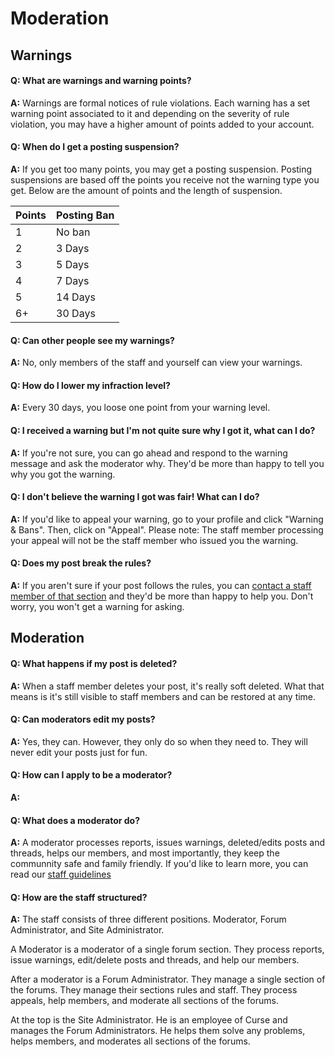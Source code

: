 # Moderation

## Warnings

#### Q: What are warnings and warning points?
**A:** Warnings are formal notices of rule violations. Each warning has a set warning point associated to it and depending on the severity of rule violation, you may have a higher amount of points added to your account. 

#### Q: When do I get a posting suspension?
**A:** If you get too many points, you may get a posting suspension. Posting suspensions are based off the points you receive not the warning type you get. Below are the amount of points and the length of suspension.

| Points | Posting Ban |
| --- | --- |
| 1 | No ban |
| 2 | 3 Days |
| 3 | 5 Days |
| 4 | 7 Days |
| 5 | 14 Days | 
| 6+ | 30 Days |

#### Q: Can other people see my warnings?
**A:** No, only members of the staff and yourself can view your warnings.

#### Q: How do I lower my infraction level?
**A:** Every 30 days, you loose one point from your warning level. 

#### Q: I received a warning but I'm not quite sure why I got it, what can I do?
**A:** If you're not sure, you can go ahead and respond to the warning message and ask the moderator why. They'd be more than happy to tell you why you got the warning.

#### Q: I don't believe the warning I got was fair! What can I do?
**A:** If you'd like to appeal your warning, go to your profile and click "Warning & Bans". Then, click on "Appeal". Please note: The staff member processing your appeal will not be the staff member who issued you the warning.

#### Q: Does my post break the rules?
**A:** If you aren't sure if your post follows the rules, you can [contact a staff member of that section](http://www.minecraftforum.net/forums/forums/forum-discussion-info/517684-staff-list) and they'd be more than happy to help you. Don't worry, you won't get a warning for asking.

## Moderation

#### Q: What happens if my post is deleted?
**A:** When a staff member deletes your post, it's really soft deleted. What that means is it's still visible to staff members and can be restored at any time. 

#### Q: Can moderators edit my posts?
**A:** Yes, they can. However, they only do so when they need to. They will never edit your posts just for fun.

#### Q: How can I apply to be a moderator?
**A:** 

#### Q: What does a moderator do?
**A:** A moderator processes reports, issues warnings, deleted/edits posts and threads, helps our members, and most importantly, they keep the communnity safe and family friendly. If you'd like to learn more, you can read our [staff guidelines]()

#### Q: How are the staff structured?
**A:** The staff consists of three different positions. Moderator, Forum Administrator, and Site Administrator. 

A Moderator is a moderator of a single forum section. They process reports, issue warnings, edit/delete posts and threads, and help our members.

After a moderator is a Forum Administrator. They manage a single section of the forums. They manage their sections rules and staff. They process appeals, help members, and moderate all sections of the forums.

At the top is the Site Administrator. He is an employee of Curse and manages the Forum Administrators. He helps them solve any problems, helps members, and moderates all sections of the forums.
